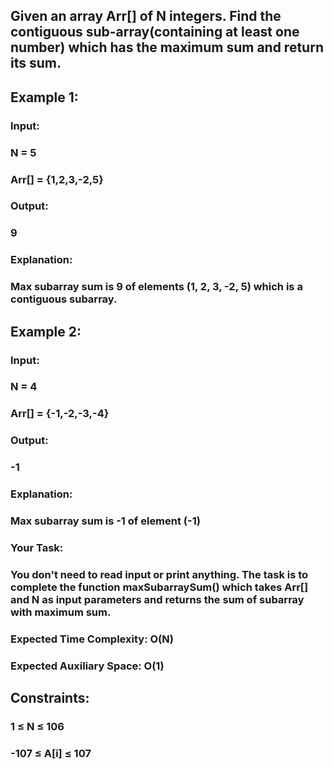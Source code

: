 ## Given an array Arr[] of N integers. Find the contiguous sub-array(containing at least one number) which has the maximum sum and return its sum.

## Example 1:

### Input:
### N = 5
### Arr[] = {1,2,3,-2,5}
### Output:
### 9
### Explanation:
### Max subarray sum is 9 of elements (1, 2, 3, -2, 5) which is a contiguous subarray.
## Example 2:

### Input:
### N = 4
### Arr[] = {-1,-2,-3,-4}
### Output:
### -1
### Explanation:
### Max subarray sum is -1 of element (-1)

### Your Task:
### You don't need to read input or print anything. The task is to complete the function maxSubarraySum() which takes Arr[] and N as input parameters and returns the sum of subarray with maximum sum.


### Expected Time Complexity: O(N)
### Expected Auxiliary Space: O(1)


## Constraints:
### 1 ≤ N ≤ 106
### -107 ≤ A[i] ≤ 107
